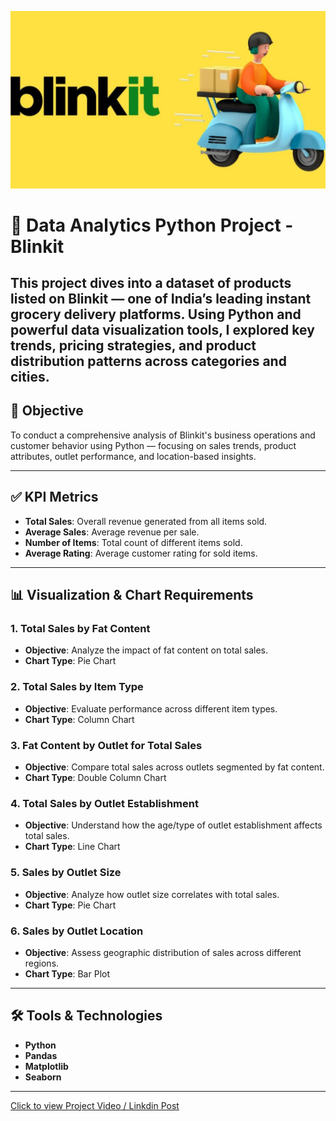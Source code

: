 ![Blinkit image](blinkit.webp)

# 🛒 Data Analytics Python Project - Blinkit

This project dives into a dataset of products listed on Blinkit — one of India’s leading instant grocery delivery platforms. Using Python and powerful data visualization tools, I explored key trends, pricing strategies, and product distribution patterns across categories and cities.
---

## 🎯 Objective

To conduct a comprehensive analysis of Blinkit's business operations and customer behavior using Python — focusing on sales trends, product attributes, outlet performance, and location-based insights.

---

## ✅ KPI Metrics

- **Total Sales**: Overall revenue generated from all items sold.
- **Average Sales**: Average revenue per sale.
- **Number of Items**: Total count of different items sold.
- **Average Rating**: Average customer rating for sold items.

---

## 📊 Visualization & Chart Requirements

### 1. Total Sales by Fat Content
- **Objective**: Analyze the impact of fat content on total sales.
- **Chart Type**: Pie Chart

### 2. Total Sales by Item Type
- **Objective**: Evaluate performance across different item types.
- **Chart Type**: Column Chart

### 3. Fat Content by Outlet for Total Sales
- **Objective**: Compare total sales across outlets segmented by fat content.
- **Chart Type**: Double Column Chart

### 4. Total Sales by Outlet Establishment
- **Objective**: Understand how the age/type of outlet establishment affects total sales.
- **Chart Type**: Line Chart

### 5. Sales by Outlet Size
- **Objective**: Analyze how outlet size correlates with total sales.
- **Chart Type**: Pie Chart

### 6. Sales by Outlet Location
- **Objective**: Assess geographic distribution of sales across different regions.
- **Chart Type**: Bar Plot

---

## 🛠️ Tools & Technologies

- **Python** 
- **Pandas**
- **Matplotlib**
- **Seaborn** 

---

[Click to view Project Video / Linkdin Post](https://www.linkedin.com/posts/zodrick-john-1689a8256_datascience-python-eda-activity-7320819081295581184-KcUG?utm_source=share&utm_medium=member_desktop&rcm=ACoAAD8mrOABsUmTOAKWlhdQdbjigs27IxTaqzA)
